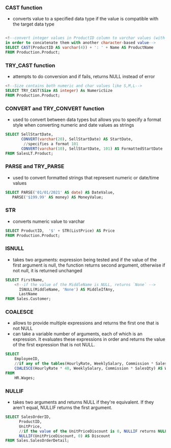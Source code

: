 ### CAST function 
- converts value to a specified data type if the value is compatible with the target data type
``` sql

<!--convert integer values in ProductID column to varchar values (with maximum 4 characters)
in order to concatenate them with another character-based value-->
SELECT CAST(ProductID AS varchar(4)) + ': ' + Name AS ProductName
FROM Production.Product;
```

### TRY_CAST function
- attempts to do conversion and if fails, returns NULL instead of error 
``` sql
<!--Size contains both numeric and char values like S,M,L-->
SELECT TRY_CAST(Size AS integer) As NumericSize
FROM Production.Product;
```

### CONVERT and TRY_CONVERT function
- used to convert between data types but allows you to specify a format style when converting numeric and date values as strings
```sql 
SELECT SellStartDate,
       CONVERT(varchar(20), SellStartDate) AS StartDate,
        //specifies a format 101 
       CONVERT(varchar(10), SellStartDate, 101) AS FormattedStartDate
FROM SalesLT.Product;
```

### PARSE and TRY_PARSE 
- used to convert formatted strings that represent numeric or date/time values
``` sql
SELECT PARSE('01/01/2021' AS date) AS DateValue,
   PARSE('$199.99' AS money) AS MoneyValue;
```

### STR
- converts numeric value to varchar
``` sql
SELECT ProductID,  '$' + STR(ListPrice) AS Price
FROM Production.Product;
```

### ISNULL
- takes two arguments: expression being tested and if the value of the first argument is null, the function returns second argument, otherwise if not null, it is returned unchanged
``` sql
SELECT FirstName,
    <!--if the value of the MiddleName is NULL, returns `None` -->
      ISNULL(MiddleName, 'None') AS MiddleIfAny,
      LastName
FROM Sales.Customer;
```

### COALESCE
- allows to provide multiple expressions and returns the first one that is not NULL
- can take a variable number of arguments, each of which is an expression. It evaluates these expressions in order and returns the value of the first expression that is not NULL.
```sql
SELECT 
    EmployeeID,
    //if any of the tables(HourlyRate, WeeklySalary, Commission * SalesQty) is null, returns the value of the first non-NULL expression among the three
    COALESCE(HourlyRate * 40, WeeklySalary, Commission * SalesQty) AS WeeklyEarnings
FROM 
    HR.Wages;
```

### NULLIF
- takes two arguments and returns NULL if they're equivalent. If they aren't equal, NULLIF returns the first argument.
```sql
SELECT SalesOrderID,
      ProductID,
      UnitPrice,
      //if the value of the UnitPriceDiscount is 0, NULLIF returns NULL, otherwise, it returns the value of the table
      NULLIF(UnitPriceDiscount, 0) AS Discount
FROM Sales.SalesOrderDetail;
```